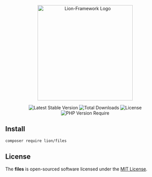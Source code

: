 <p align="center">
  <a href="https://lion-client.vercel.app/" target="_blank">
    <img
         src="https://github.com/lion-packages/mailer/assets/132396080/b4a5f07a-0035-4f07-b998-ef3adb32eaec"
         width="300"
         alt="Lion-Framework Logo"
    >
  </a>
</p>

<p align="center">
  <img src="https://poser.pugx.org/lion/files/v" alt="Latest Stable Version">
  <img src="https://poser.pugx.org/lion/files/downloads" alt="Total Downloads">
  <img src="https://poser.pugx.org/lion/files/license" alt="License">
  <img src="https://poser.pugx.org/lion/files/require/php" alt="PHP Version Require">
</p>

## Install

```bash
composer require lion/files
```

## License

The <strong>files</strong> is open-sourced software licensed under the [MIT License](https://github.com/lion-packages/files/blob/main/LICENSE).
